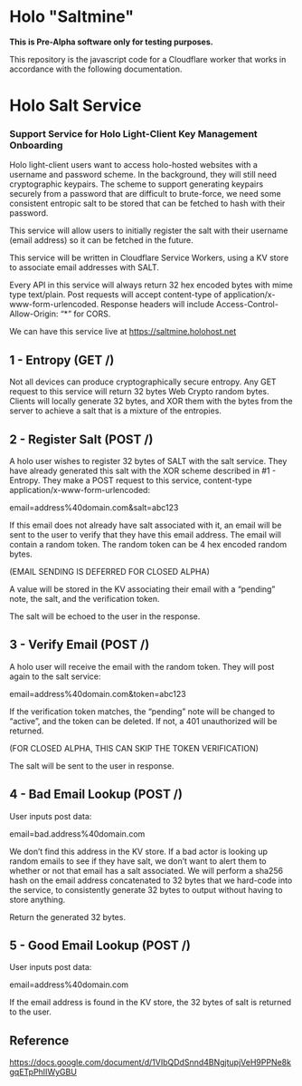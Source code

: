 # Holo "Saltmine"

**This is Pre-Alpha software only for testing purposes.**

This repository is the javascript code for a Cloudflare worker that works in accordance with the following documentation.

# Holo Salt Service

### Support Service for Holo Light-Client Key Management Onboarding

Holo light-client users want to access holo-hosted websites with a username and password scheme. In the background, they will still need cryptographic keypairs. The scheme to support generating keypairs securely from a password that are difficult to brute-force, we need some consistent entropic salt to be stored that can be fetched to hash with their password.

This service will allow users to initially register the salt with their username (email address) so it can be fetched in the future.

This service will be written in Cloudflare Service Workers, using a KV store to associate email addresses with SALT.

Every API in this service will always return 32 hex encoded bytes with mime type text/plain. Post requests will accept content-type of application/x-www-form-urlencoded. Response headers will include Access-Control-Allow-Origin: “*” for CORS.

We can have this service live at https://saltmine.holohost.net

## 1 - Entropy (GET /)

Not all devices can produce cryptographically secure entropy. Any GET request to this service will return 32 bytes Web Crypto random bytes. Clients will locally generate 32 bytes, and XOR them with the bytes from the server to achieve a salt that is a mixture of the entropies.

## 2 - Register Salt (POST /)

A holo user wishes to register 32 bytes of SALT with the salt service. They have already generated this salt with the XOR scheme described in #1  - Entropy. They make a POST request to this service, content-type application/x-www-form-urlencoded:

email=address%40domain.com&salt=abc123

If this email does not already have salt associated with it, an email will be sent to the user to verify that they have this email address. The email will contain a random token. The random token can be 4 hex encoded random bytes.

(EMAIL SENDING IS DEFERRED FOR CLOSED ALPHA)

A value will be stored in the KV associating their email with a “pending” note, the salt, and the verification token.
	
The salt will be echoed to the user in the response.

## 3 - Verify Email (POST /)

A holo user will receive the email with the random token. They will post again to the salt service:

email=address%40domain.com&token=abc123

If the verification token matches, the “pending” note will be changed to “active”, and the token can be deleted. If not, a 401 unauthorized will be returned.

(FOR CLOSED ALPHA, THIS CAN SKIP THE TOKEN VERIFICATION)

The salt will be sent to the user in response.

## 4 - Bad Email Lookup (POST /)

User inputs post data:

email=bad.address%40domain.com

We don’t find this address in the KV store. If a bad actor is looking up random emails to see if they have salt, we don’t want to alert them to whether or not that email has a salt associated. We will perform a sha256 hash on the email address concatenated to 32 bytes that we hard-code into the service, to consistently generate 32 bytes to output without having to store anything.

Return the generated 32 bytes.

## 5 - Good Email Lookup (POST /)

User inputs post data:

email=address%40domain.com

If the email address is found in the KV store, the 32 bytes of salt is returned to the user.

## Reference

https://docs.google.com/document/d/1VIbQDdSnnd4BNgjtupjVeH9PPNe8kgqETpPhIIWyGBU

